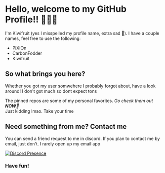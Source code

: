 # Hello, welcome to my GitHub Profile!! 🎉🎉🎉
I'm Kiwifruit (yes I misspelled my profile name, extra sad 🤦).
I have a couple names, feel free to use the following:
- PiXIOn
- CarbonFodder
- Kiwifruit

## So what brings you here?
Whether you got my user somwehere I probably forgot about, have a look around!
I don't got much so dont expect tons

The pinned repos are some of my personal favorites. *Go check them out **NOW**🔫*<br>
Just kidding lmao. Take your time

## Need something from me? Contact me
You can send a friend request to me in discord. If you plan to contact me by email, just don't. I rarely open up my email app

[![Discord Presence](https://lanyard-profile-readme.vercel.app/api/755257427968000065?idleMessage="Either%20bored%20as%20hell,%20talking%20to%20friends,%20or%20dead"&theme=dark)](https://discord.com/users/755257427968000065)

### Have fun!
